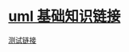 # [uml 基础知识链接](http://www.uml.org.cn/oobject/201104212.asp)
<a href='http://www.uml.org.cn/oobject/201104212.asp' target="_blank">测试链接</a>
